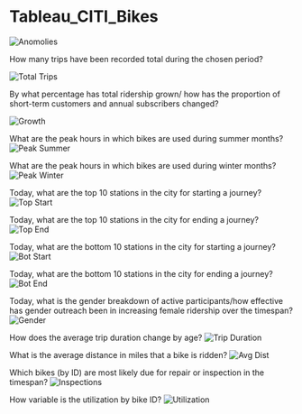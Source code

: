 # Tableau_CITI_Bikes

![Anomolies](Anomolies.JPG)

How many trips have been recorded total during the chosen period?

![Total Trips](Total%20Trips.JPG)

By what percentage has total ridership grown/ how has the proportion of short-term customers and annual subscribers changed?

![Growth](Ridership%20Growth.JPG)

What are the peak hours in which bikes are used during summer months?
![Peak Summer](Peak%20Summer%20Hours.JPG)

What are the peak hours in which bikes are used during winter months?
![Peak Winter](Peak%20Winter%20Hours.JPG)

Today, what are the top 10 stations in the city for starting a journey?
![Top Start](Top%20Starting%20Locations.JPG)

Today, what are the top 10 stations in the city for ending a journey?
![Top End](Top%20Ending%20Locations.JPG)

Today, what are the bottom 10 stations in the city for starting a journey?
![Bot Start](Bottom%20Starting%20Locations.JPG)

Today, what are the bottom 10 stations in the city for ending a journey?
![Bot End](Bottom%20Ending%20Locations.JPG)

Today, what is the gender breakdown of active participants/how effective has gender outreach been in increasing female ridership over the timespan?
![Gender](Gender%20Breakdown.JPG)

How does the average trip duration change by age?
![Trip Duration](Duration%20by%20Age.JPG)

What is the average distance in miles that a bike is ridden?
![Avg Dist](Avg%20Distance%20per%20Bike.JPG)

Which bikes (by ID) are most likely due for repair or inspection in the timespan?
![Inspections](Bikes%20Due%20for%20Inspection.JPG)

How variable is the utilization by bike ID?
![Utilization](Bike%20Utilization.JPG)

